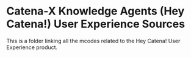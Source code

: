 # Catena-X Knowledge Agents (Hey Catena!) User Experience Sources

This is a folder linking all the mcodes related to the Hey Catena! User Experience product.





